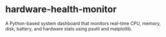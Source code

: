 # hardware-health-monitor
A Python-based system dashboard that monitors real-time CPU, memory, disk, battery, and hardware stats using psutil and matplotlib.
